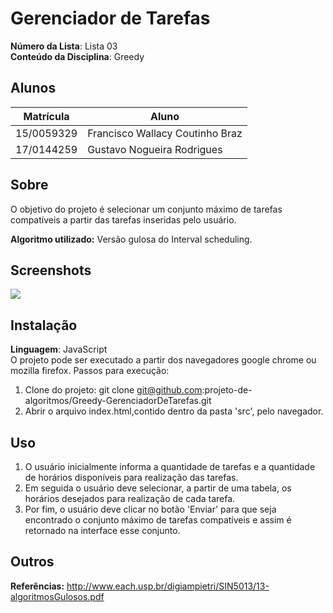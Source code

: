 # Gerenciador de Tarefas

**Número da Lista**: Lista 03<br>
**Conteúdo da Disciplina**: Greedy<br>

## Alunos
|Matrícula | Aluno |
| -- | -- |
| 15/0059329  |  Francisco Wallacy Coutinho Braz |
| 17/0144259  |  Gustavo Nogueira Rodrigues |

## Sobre 
O objetivo do projeto é selecionar um conjunto máximo de tarefas compatíveis a partir das tarefas inseridas pelo usuário.

**Algoritmo utilizado:**
Versão gulosa do Interval scheduling.

## Screenshots
![](demonstraçao.gif)

## Instalação 
**Linguagem**: JavaScript<br>
O projeto pode ser executado a partir dos navegadores google chrome ou mozilla firefox. Passos para execução:
1) Clone do projeto: git clone git@github.com:projeto-de-algoritmos/Greedy-GerenciadorDeTarefas.git
2) Abrir o arquivo index.html,contido dentro da pasta 'src', pelo navegador.

## Uso 
1) O usuário inicialmente informa a quantidade de tarefas e a quantidade de horários disponíveis para realização das tarefas.
2) Em seguida o usuário deve selecionar, a partir de uma tabela, os horários desejados para realização de cada tarefa. 
3) Por fim, o usuário deve clicar no botão 'Enviar' para que seja encontrado o conjunto máximo de tarefas compatíveis e assim é retornado na interface esse conjunto.

## Outros 
**Referências:**
http://www.each.usp.br/digiampietri/SIN5013/13-algoritmosGulosos.pdf

